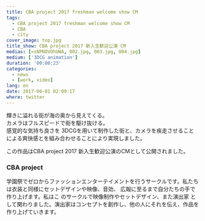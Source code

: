 ```yaml
---
title: CBA project 2017 freshman welcome show CM
tags:
  - CBA project 2017 freshman welcome show CM
  - CBA
  - city
cover_image: top.jpg
title_show: CBA project 2017 新入生歓迎公演 CM
medias: [=sNPNOVOhUWA, 002.jpg, 003.jpg, 004.jpg]
medium: ['3DCG animation']
duration: '00:00:23'
categories:
  - news
  - [work, video]
lang: en
date: 2017-06-01 02:09:17
where: twitter
---
```

<p> 輝きに溢れる街が海の奥から見えてくる。<br>カメラはフルスピードで街を駆け抜ける。<br>感覚的な気持ち良さを 3DCGを用いて制作した街と、カメラを疾走させることによる爽快感とを組み合わせることにより実現しました。
  </p><p>この作品はCBA project 2017 新入生歓迎公演のCMとして公開されました。
</p>
<h3>CBA project</h3>
    <p>学園祭でゼロからファッションエンターテイメントを行うサークルです。私たちは衣装と同様にセットデザインや映像、音効、 広報に至るまで自分たちの手で作り上げます。私はこ のサークルで映像制作やセットデザイン、また演出家 として関わりました。演出家はコンセプトを創作し、他の人にそれを伝え、作品を作り上げていきます。</p>


<!--
# Tag Plugins
## Image
{% img [class names] /path/to/image [width] [height] "title text 'alt text'" %}

## Link
{% link text url [external] [title] %}

## YouTube
{% youtube video_id %}

## Vimeo
{% vimeo video_id [width] [height] %}

<!-- more -->
